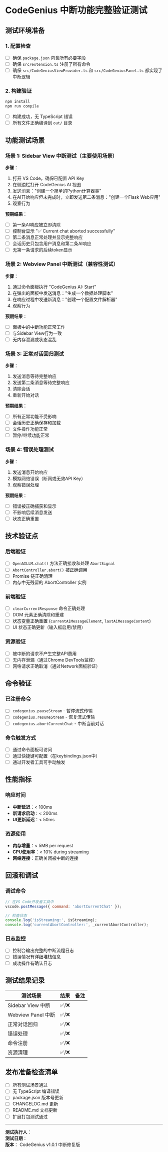 # CodeGenius 中断功能完整验证测试

## 测试环境准备

### 1. 配置检查
- [ ] 确保 `package.json` 包含所有必要字段
- [ ] 确保 `src/extension.ts` 注册了所有命令
- [ ] 确保 `src/CodeGeniusViewProvider.ts` 和 `src/CodeGeniusPanel.ts` 都实现了中断逻辑

### 2. 构建验证
```bash
npm install
npm run compile
```
- [ ] 构建成功，无 TypeScript 错误
- [ ] 所有文件正确编译到 `out/` 目录

## 功能测试场景

### 场景 1: Sidebar View 中断测试（主要使用场景）

**步骤**：
1. 打开 VS Code，确保已配置 API Key
2. 在侧边栏打开 CodeGenius AI 视图
3. 发送消息："创建一个简单的Python计算器类"
4. 在AI开始响应但未完成时，立即发送第二条消息："创建一个Flask Web应用"
5. 观察行为

**预期结果**：
- [ ] 第一条AI响应被立即清除
- [ ] 控制台显示 "✅ Current chat aborted successfully"
- [ ] 第二条消息正常处理并显示完整响应
- [ ] 会话历史只包含用户消息和第二条AI响应
- [ ] 无第一条请求的后续token显示

### 场景 2: Webview Panel 中断测试（兼容性测试）

**步骤**：
1. 通过命令面板执行 "CodeGenius AI: Start"
2. 在弹出的面板中发送消息："生成一个数据处理脚本"
3. 在响应过程中发送新消息："创建一个配置文件解析器"
4. 观察行为

**预期结果**：
- [ ] 面板中的中断功能正常工作
- [ ] 与Sidebar View行为一致
- [ ] 无内存泄漏或状态混乱

### 场景 3: 正常对话回归测试

**步骤**：
1. 发送消息等待完整响应
2. 发送第二条消息等待完整响应  
3. 清除会话
4. 重新开始对话

**预期结果**：
- [ ] 所有正常功能不受影响
- [ ] 会话历史正确保存和加载
- [ ] 文件操作功能正常
- [ ] 暂停/继续功能正常

### 场景 4: 错误处理测试

**步骤**：
1. 发送消息开始响应
2. 模拟网络错误（断网或无效API Key）
3. 观察错误处理

**预期结果**：
- [ ] 错误被正确捕获和显示
- [ ] 不影响后续消息发送
- [ ] 状态正确重置

## 技术验证点

### 后端验证
- [ ] `OpenAILLM.chat()` 方法正确接收和处理 `AbortSignal`
- [ ] `AbortController.abort()` 被正确调用
- [ ] Promise 链正确清理
- [ ] 内存中无残留的 AbortController 实例

### 前端验证  
- [ ] `clearCurrentResponse` 命令正确处理
- [ ] DOM 元素正确清除和重建
- [ ] 状态变量正确重置 (`currentAiMessageElement`, `lastAiMessageContent`)
- [ ] UI 状态正确更新（输入框启用/禁用）

### 资源验证
- [ ] 被中断的请求不产生完整API费用
- [ ] 无内存泄漏（通过Chrome DevTools监控）
- [ ] 网络请求正确取消（通过Network面板验证）

## 命令验证

### 已注册命令
- [ ] `codegenius.pauseStream` - 暂停流式传输
- [ ] `codegenius.resumeStream` - 恢复流式传输  
- [ ] `codegenius.abortCurrentChat` - 中断当前对话

### 命令触发方式
- [ ] 通过命令面板可访问
- [ ] 通过快捷键可配置（在keybindings.json中）
- [ ] 通过开发者工具可手动触发

## 性能指标

### 响应时间
- **中断延迟**：< 100ms
- **新请求启动**：< 200ms  
- **UI更新延迟**：< 50ms

### 资源使用
- **内存增量**：< 5MB per request
- **CPU使用率**：< 10% during streaming
- **网络连接**：正确关闭被中断的连接

## 回滚和调试

### 调试命令
```javascript
// 在VS Code开发者工具中
vscode.postMessage({ command: 'abortCurrentChat' });

// 检查状态
console.log('isStreaming:', isStreaming);
console.log('currentAbortController:', _currentAbortController);
```

### 日志监控
- [ ] 控制台输出完整的中断流程日志
- [ ] 错误情况有详细堆栈信息
- [ ] 成功操作有确认日志

## 测试结果记录

| 测试场景 | 结果 | 备注 |
|---------|------|------|
| Sidebar View 中断 | ✅/❌ | |
| Webview Panel 中断 | ✅/❌ | |
| 正常对话回归 | ✅/❌ | |
| 错误处理 | ✅/❌ | |
| 命令注册 | ✅/❌ | |
| 资源清理 | ✅/❌ | |

## 发布准备检查清单

- [ ] 所有测试场景通过
- [ ] 无 TypeScript 编译错误
- [ ] package.json 版本号更新
- [ ] CHANGELOG.md 更新
- [ ] README.md 文档更新
- [ ] 扩展打包测试通过

---
**测试执行人**：  
**测试日期**：  
**版本**： CodeGenius v1.0.1 中断修复版